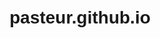 # pasteur.github.io
<!DOCTYPE html>
<html lang="fr">
<head>
  <meta charset="UTF-8">
  <title>Emploi du temps</title>
  <meta name="viewport" content="width=device-width, initial-scale=1.0">
  <style>
    body { font-family: Arial, sans-serif; text-align: center; padding: 20px; }
    img { max-width: 100%; height: auto; margin-top: 20px; }
  </style>
</head>
<body>
  <h1 id="welcome"></h1>
  <div id="edt"></div>

  <script>
    // Fonction pour lire les paramètres d'URL
    function getQueryParam(param) {
      const urlParams = new URLSearchParams(window.location.search);
      return urlParams.get(param);
    }

    // Récupère le numéro de groupe depuis l'URL : ?grp=1
    const groupe = getQueryParam("grp");

    if (!groupe) {
      document.getElementById("welcome").innerText = "Erreur : aucun groupe indiqué.";
    } else {
      document.getElementById("welcome").innerText = `Bienvenue, Groupe ${groupe}`;

      // Fonction pour calculer la semaine ISO
      function getWeekNumber(d) {
        d = new Date(Date.UTC(d.getFullYear(), d.getMonth(), d.getDate()));
        const dayNum = d.getUTCDay() || 7;
        d.setUTCDate(d.getUTCDate() + 4 - dayNum);
        const yearStart = new Date(Date.UTC(d.getUTCFullYear(),0,1));
        return Math.ceil((((d - yearStart) / 86400000) + 1)/7);
      }

      const week = getWeekNumber(new Date());

      // Exemple de structure de fichiers : /edt/groupeX/semaineY.png
      const imageUrl = `edt/groupe${groupe}/semaine${week}.png`;

      document.getElementById("edt").innerHTML = `
        <p>Semaine ${week}</p>
        <img src="${imageUrl}" alt="Emploi du temps Semaine ${week}">
      `;
    }
  </script>
</body>
</html>
